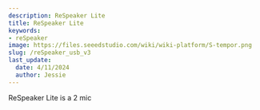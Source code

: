 ```yaml
---
description: ReSpeaker Lite
title: ReSpeaker Lite
keywords:
- reSpeaker
image: https://files.seeedstudio.com/wiki/wiki-platform/S-tempor.png
slug: /reSpeaker_usb_v3
last_update:
  date: 4/11/2024
  author: Jessie
---
```



ReSpeaker Lite is a 2 mic 